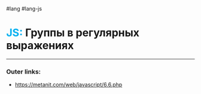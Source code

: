 #lang #lang-js
# <font color="#00b0f0">JS:</font> Группы в регулярных выражениях
---
### Outer links:
- https://metanit.com/web/javascript/6.6.php